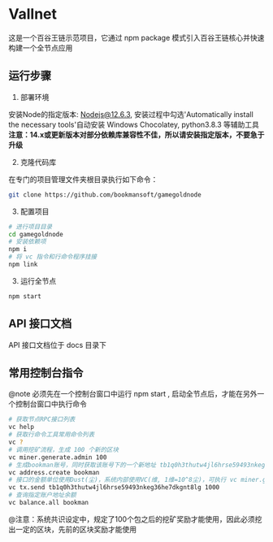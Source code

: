 # Vallnet

这是一个百谷王链示范项目，它通过 npm package 模式引入百谷王链核心并快速构建一个全节点应用

## 运行步骤

1. 部署环境

安装Node的指定版本: Nodejs@12.6.3, 安装过程中勾选'Automatically install the necessary tools'自动安装 Windows Chocolatey, python3.8.3 等辅助工具
**注意：14.x或更新版本对部分依赖库兼容性不佳，所以请安装指定版本，不要急于升级**

2. 克隆代码库

在专门的项目管理文件夹根目录执行如下命令：

```bash
git clone https://github.com/bookmansoft/gamegoldnode
```

3. 配置项目

```bash
# 进行项目目录
cd gamegoldnode
# 安装依赖项
npm i
# 将 vc 指令和行命令程序挂接
npm link
```

3. 运行全节点

```bash
npm start
```

## API 接口文档

API 接口文档位于 docs 目录下

## 常用控制台指令

@note 必须先在一个控制台窗口中运行 npm start , 启动全节点后，才能在另外一个控制台窗口中执行命令

```bash
# 获取节点RPC接口列表
vc help
# 获取行命令工具常用命令列表
vc ?
# 调用挖矿流程，生成 100 个新的区块
vc miner.generate.admin 100
# 生成bookman账号，同时获取该账号下的一个新地址 tb1q0h3thutw4jl6hrse59493nkeg36he7dkgnt8lg
vc address.create bookman
# 接口的金额单位使用Dust(尘)，系统内部使用VC(维, 1维=10^8尘)，可执行 vc miner.generate.admin 10 进行充值
vc tx.send tb1q0h3thutw4jl6hrse59493nkeg36he7dkgnt8lg 1000
# 查询指定账户地址余额
vc balance.all bookman
```
@注意：系统共识设定中，规定了100个包之后的挖矿奖励才能使用，因此必须挖出一定的区块，先前的区块奖励才能使用
